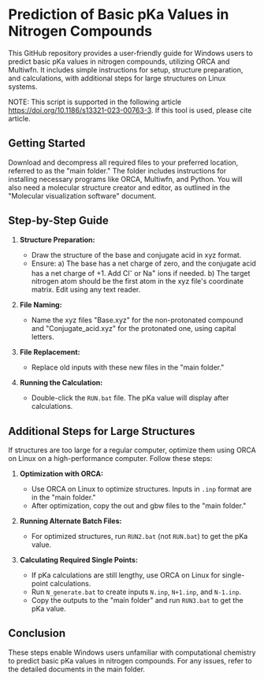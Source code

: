 # Prediction of Basic pKa Values in Nitrogen Compounds
This GitHub repository provides a user-friendly guide for Windows users to predict basic pKa values in nitrogen compounds, utilizing ORCA and Multiwfn. It includes simple instructions for setup, structure preparation, and calculations, with additional steps for large structures on Linux systems.

NOTE: This script is supported in the following article https://doi.org/10.1186/s13321-023-00763-3. If this tool is used, please cite article.

## Getting Started

Download and decompress all required files to your preferred location, referred to as the "main folder." The folder includes instructions for installing necessary programs like ORCA, Multiwfn, and Python. You will also need a molecular structure creator and editor, as outlined in the "Molecular visualization software" document.

## Step-by-Step Guide

1. **Structure Preparation:**
   - Draw the structure of the base and conjugate acid in xyz format.
   - Ensure:
     a) The base has a net charge of zero, and the conjugate acid has a net charge of +1. Add Cl<sup>-</sup> or Na<sup>+</sup> ions if needed.
     b) The target nitrogen atom should be the first atom in the xyz file's coordinate matrix. Edit using any text reader.

2. **File Naming:**
   - Name the xyz files "Base.xyz" for the non-protonated compound and "Conjugate_acid.xyz" for the protonated one, using capital letters.

3. **File Replacement:**
   - Replace old inputs with these new files in the "main folder."

4. **Running the Calculation:**
   - Double-click the `RUN.bat` file. The pKa value will display after calculations.

## Additional Steps for Large Structures

If structures are too large for a regular computer, optimize them using ORCA on Linux on a high-performance computer. Follow these steps:

1. **Optimization with ORCA:**
   - Use ORCA on Linux to optimize structures. Inputs in `.inp` format are in the "main folder."
   - After optimization, copy the out and gbw files to the "main folder."

2. **Running Alternate Batch Files:**
   - For optimized structures, run `RUN2.bat` (not `RUN.bat`) to get the pKa value.

3. **Calculating Required Single Points:**
   - If pKa calculations are still lengthy, use ORCA on Linux for single-point calculations.
   - Run `N_generate.bat` to create inputs `N.inp`, `N+1.inp`, and `N-1.inp`.
   - Copy the outputs to the "main folder" and run `RUN3.bat` to get the pKa value.

## Conclusion

These steps enable Windows users unfamiliar with computational chemistry to predict basic pKa values in nitrogen compounds. For any issues, refer to the detailed documents in the main folder.
